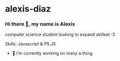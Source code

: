 # alexis-diaz
### Hi there 👋, my name is Alexis
computer science student looking to expand skillset :3

Skills: Javascript & P5.JS

- 🔭 I’m currently working on many a thing. 




